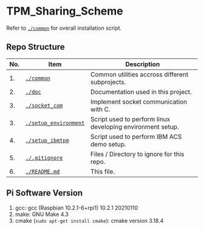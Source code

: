 # TPM_Sharing_Scheme
 
Refer to [```./common```](./common/) for overall installation script.

## Repo Structure

| No. | Item                                              | Description                                                |
| --- | ------------------------------------------------- | ---------------------------------------------------------- |
| 1.  | [```./common```](./common/)                       | Common utilities accross different subprojects.            |
| 2.  | [```./doc```](./doc/)                             | Documentation used in this project.                        |
| 3.  | [```./socket_com```](./socket_com/)               | Implement socket communication with C.                     |
| 3.  | [```./setup_environment```](./setup_environment/) | Script used to perform linux developing environment setup. |
| 4.  | [```./setup_ibmtpm```](./setup_ibmtpm/)           | Script used to perform IBM ACS demo setup.                 |
| 5.  | [```./.gitignore```](./.gitignore)                | Files / Directory to ignore for this repo.                 |
| 6.  | [```./README.md```](./README.md)                  | This file.                                                 |

## Pi Software Version

1. gcc: gcc (Raspbian 10.2.1-6+rpi1) 10.2.1 20210110
2. make: GNU Make 4.3
3. cmake (```sudo apt-get install cmake```): cmake version 3.18.4

